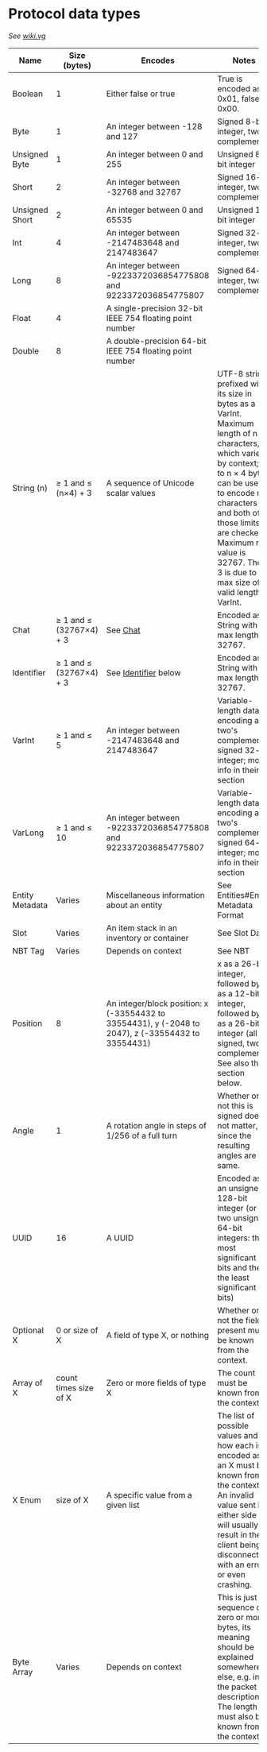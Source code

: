 # Protocol data types

_See [wiki.vg](https://wiki.vg/Protocol#Data_types)_

| Name            | Size \(bytes\)             | Encodes                                                                                                     | Notes                                                                                                                                                                                                                                                                                                  |
| --------------- | -------------------------- | ----------------------------------------------------------------------------------------------------------- | ------------------------------------------------------------------------------------------------------------------------------------------------------------------------------------------------------------------------------------------------------------------------------------------------------ |
| Boolean         | 1                          | Either false or true                                                                                        | True is encoded as 0x01, false as 0x00\.                                                                                                                                                                                                                                                               |
| Byte            | 1                          | An integer between \-128 and 127                                                                            | Signed 8\-bit integer, two's complement                                                                                                                                                                                                                                                                |
| Unsigned Byte   | 1                          | An integer between 0 and 255                                                                                | Unsigned 8\-bit integer                                                                                                                                                                                                                                                                                |
| Short           | 2                          | An integer between \-32768 and 32767                                                                        | Signed 16\-bit integer, two's complement                                                                                                                                                                                                                                                               |
| Unsigned Short  | 2                          | An integer between 0 and 65535                                                                              | Unsigned 16\-bit integer                                                                                                                                                                                                                                                                               |
| Int             | 4                          | An integer between \-2147483648 and 2147483647                                                              | Signed 32\-bit integer, two's complement                                                                                                                                                                                                                                                               |
| Long            | 8                          | An integer between \-9223372036854775808 and 9223372036854775807                                            | Signed 64\-bit integer, two's complement                                                                                                                                                                                                                                                               |
| Float           | 4                          | A single\-precision 32\-bit IEEE 754 floating point number                                                  |                                                                                                                                                                                                                                                                                                        |
| Double          | 8                          | A double\-precision 64\-bit IEEE 754 floating point number                                                  |                                                                                                                                                                                                                                                                                                        |
| String \(n\)    | ≥ 1 and ≤ \(n×4\) \+ 3     | A sequence of Unicode scalar values                                                                         | UTF\-8 string prefixed with its size in bytes as a VarInt\. Maximum length of n characters, which varies by context; up to n × 4 bytes can be used to encode n characters and both of those limits are checked\. Maximum n value is 32767\. The \+ 3 is due to the max size of a valid length VarInt\. |
| Chat            | ≥ 1 and ≤ \(32767×4\) \+ 3 | See [Chat](https://wiki.vg/Chat)                                                                            | Encoded as a String with max length of 32767\.                                                                                                                                                                                                                                                         |
| Identifier      | ≥ 1 and ≤ \(32767×4\) \+ 3 | See [Identifier](https://wiki.vg/Protocol#Identifier) below                                                 | Encoded as a String with max length of 32767\.                                                                                                                                                                                                                                                         |
| VarInt          | ≥ 1 and ≤ 5                | An integer between \-2147483648 and 2147483647                                                              | Variable\-length data encoding a two's complement signed 32\-bit integer; more info in their section                                                                                                                                                                                                   |
| VarLong         | ≥ 1 and ≤ 10               | An integer between \-9223372036854775808 and 9223372036854775807                                            | Variable\-length data encoding a two's complement signed 64\-bit integer; more info in their section                                                                                                                                                                                                   |
| Entity Metadata | Varies                     | Miscellaneous information about an entity                                                                   | See Entities\#Entity Metadata Format                                                                                                                                                                                                                                                                   |
| Slot            | Varies                     | An item stack in an inventory or container                                                                  | See Slot Data                                                                                                                                                                                                                                                                                          |
| NBT Tag         | Varies                     | Depends on context                                                                                          | See NBT                                                                                                                                                                                                                                                                                                |
| Position        | 8                          | An integer/block position: x \(\-33554432 to 33554431\), y \(\-2048 to 2047\), z \(\-33554432 to 33554431\) | x as a 26\-bit integer, followed by y as a 12\-bit integer, followed by z as a 26\-bit integer \(all signed, two's complement\)\. See also the section below\.                                                                                                                                         |
| Angle           | 1                          | A rotation angle in steps of 1/256 of a full turn                                                           | Whether or not this is signed does not matter, since the resulting angles are the same\.                                                                                                                                                                                                               |
| UUID            | 16                         | A UUID                                                                                                      | Encoded as an unsigned 128\-bit integer \(or two unsigned 64\-bit integers: the most significant 64 bits and then the least significant 64 bits\)                                                                                                                                                      |
| Optional X      | 0 or size of X             | A field of type X, or nothing                                                                               | Whether or not the field is present must be known from the context\.                                                                                                                                                                                                                                   |
| Array of X      | count times size of X      | Zero or more fields of type X                                                                               | The count must be known from the context\.                                                                                                                                                                                                                                                             |
| X Enum          | size of X                  | A specific value from a given list                                                                          | The list of possible values and how each is encoded as an X must be known from the context\. An invalid value sent by either side will usually result in the client being disconnected with an error or even crashing\.                                                                                |
| Byte Array      | Varies                     | Depends on context                                                                                          | This is just a sequence of zero or more bytes, its meaning should be explained somewhere else, e\.g\. in the packet description\. The length must also be known from the context\.                                                                                                                     |
